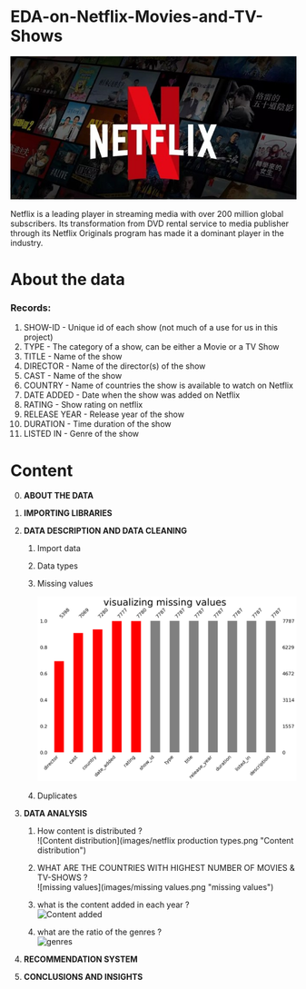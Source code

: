 # EDA-on-Netflix-Movies-and-TV-Shows

![Netflix](images/netflix.jpg "Netflix")

Netflix is a leading player in streaming media with over 200 million global subscribers. Its transformation from DVD rental service to media publisher through its Netflix Originals program has made it a dominant player in the industry.





# About the data

### Records:

1. SHOW-ID - Unique id of each show (not much of a use for us in this project)
2. TYPE - The category of a show, can be either a Movie or a TV Show
3. TITLE - Name of the show
4. DIRECTOR - Name of the director(s) of the show
5. CAST - Name of the show
6. COUNTRY - Name of countries the show is available to watch on Netflix
7. DATE ADDED - Date when the show was added on Netflix
8. RATING - Show rating on netflix
9. RELEASE YEAR - Release year of the show
10. DURATION - Time duration of the show
11. LISTED IN - Genre of the show



# Content
0. **ABOUT THE DATA**

1. **IMPORTING LIBRARIES**

2. **DATA DESCRIPTION AND DATA CLEANING**

    1. Import data

    2. Data types

    3. Missing values
    
        ![Netflix](images/d.jpg "Netflix")
        
    4. Duplicates

3. **DATA ANALYSIS**

    1. How content is distributed ?  
        ![Content distribution](images/netflix production types.png "Content distribution")

    2. WHAT ARE THE COUNTRIES WITH HIGHEST NUMBER OF MOVIES & TV-SHOWS ?  
        ![missing values](images/missing values.png "missing values")

    3. what is the content added in each year ?  
        ![Content added](images/netflix_conent_added.png "Content added")

    4. what are the ratio of the genres ?  
        ![genres](images/netflix_genres.png "genres")

4. **RECOMMENDATION SYSTEM**
5. **CONCLUSIONS AND INSIGHTS**

